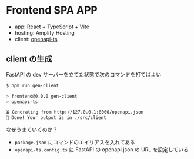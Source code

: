 # Frontend SPA APP

- app: React + TypeScript + Vite
- hosting: Amplify Hosting
- client: [openapi-ts](https://heyapi.dev/openapi-ts/get-started)

## client の生成

FastAPI の dev サーバーを立てた状態で次のコマンドを打てばよい

```sh
$ npm run gen-client

> frontend@0.0.0 gen-client
> openapi-ts

⏳ Generating from http://127.0.0.1:8000/openapi.json
🚀 Done! Your output is in ./src/client
```

なぜうまくいくのか？

- `package.json` にコマンドのエイリアスを入れてある
- `openapi-ts.config.ts` に FastAPI の openapi.json の URL を設定している
